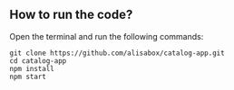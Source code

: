 ## How to run the code?

Open the terminal and run the following commands:

```
git clone https://github.com/alisabox/catalog-app.git
cd catalog-app
npm install
npm start
```
